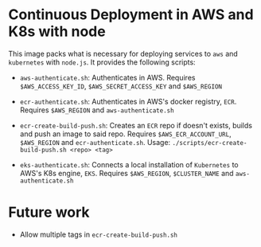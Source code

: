 # Continuous Deployment in AWS and K8s with node

This image packs what is necessary for deploying services to `aws` and `kubernetes` with `node.js`. It provides the following scripts:

* `aws-authenticate.sh`: Authenticates in AWS. Requires `$AWS_ACCESS_KEY_ID`, `$AWS_SECRET_ACCESS_KEY` and `$AWS_REGION`

* `ecr-authenticate.sh`: Authenticates in AWS's docker registry, `ECR`. Requires `$AWS_REGION` and `aws-authenticate.sh`

* `ecr-create-build-push.sh`: Creates an `ECR` repo if doesn't exists, builds and push an image to said repo. Requires `$AWS_ECR_ACCOUNT_URL`, `$AWS_REGION` and `ecr-authenticate.sh`. Usage: `./scripts/ecr-create-build-push.sh <repo> <tag>`

* `eks-authenticate.sh`: Connects a local installation of `Kubernetes` to AWS's K8s engine, `EKS`. Requires `$AWS_REGION`, `$CLUSTER_NAME` and `aws-authenticate.sh`

# Future work

* Allow multiple tags in `ecr-create-build-push.sh`
